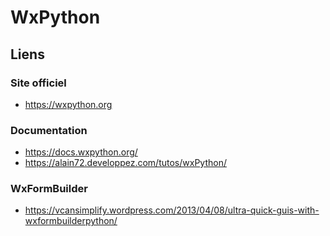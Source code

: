 # WxPython

## Liens
### Site officiel

- https://wxpython.org

### Documentation

- https://docs.wxpython.org/
- https://alain72.developpez.com/tutos/wxPython/

### WxFormBuilder

- https://vcansimplify.wordpress.com/2013/04/08/ultra-quick-guis-with-wxformbuilderpython/
